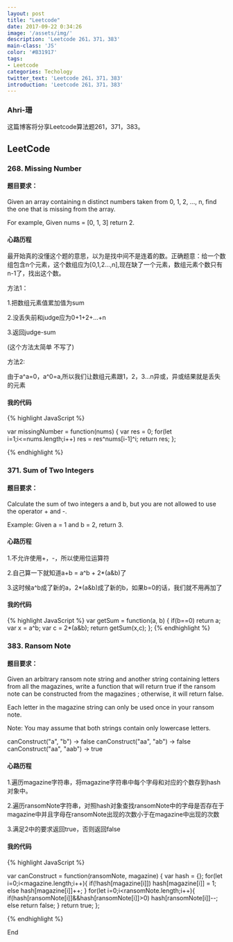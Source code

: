 ```yaml
---
layout: post
title: "Leetcode"
date: 2017-09-22 0:34:26
image: '/assets/img/'
description: 'Leetcode 261，371，383'
main-class: 'JS'
color: '#B31917'
tags:
- Leetcode
categories: Techology
twitter_text: 'Leetcode 261，371，383'
introduction: 'Leetcode 261，371，383'
---
```


### Ahri-珊

这篇博客将分享Leetcode算法题261，371，383。

## LeetCode

### 268. Missing Number

#### 题目要求：

Given an array containing n distinct numbers taken from 0, 1, 2, ..., n, find the one that is missing from the array.

For example,
Given nums = [0, 1, 3] return 2.

#### 心路历程

最开始真的没懂这个题的意思，以为是找中间不是连着的数。正确题意：给一个数组包含n个元素，这个数组应为[0,1,2...,n],现在缺了一个元素，数组元素个数只有n-1了，找出这个数。

方法1：

1.把数组元素值累加值为sum

2.没丢失前和judge应为0+1+2+...+n

3.返回judge-sum

(这个方法太简单 不写了)

方法2:

由于a^a=0，a^0=a,所以我们让数组元素跟1，2，3...n异或，异或结果就是丢失的元素

#### 我的代码

{% highlight JavaScript %}

var missingNumber = function(nums) {
    var res = 0;
    for(let i=1;i<=nums.length;i++)
        res = res^nums[i-1]^i;
    return res;
};

{% endhighlight %}

### 371. Sum of Two Integers

#### 题目要求：

Calculate the sum of two integers a and b, but you are not allowed to use the operator + and -.

Example:
Given a = 1 and b = 2, return 3.

#### 心路历程

1.不允许使用+，-，所以使用位运算符

 2.自己算一下就知道a+b = a^b + 2*(a&b)了
 
 3.这时候a^b成了新的a，2*(a&b)成了新的b，如果b=0的话，我们就不用再加了

#### 我的代码

{% highlight JavaScript %}
 var getSum = function(a, b) {
    if(b==0)
        return a;
    var x = a^b;
    var c = 2*(a&b);
    return getSum(x,c);
};
{% endhighlight %}


### 383. Ransom Note

#### 题目要求：

Given an arbitrary ransom note string and another string containing letters from all the magazines, write a function that will return true if the ransom note can be constructed from the magazines ; otherwise, it will return false.

Each letter in the magazine string can only be used once in your ransom note.

Note:
You may assume that both strings contain only lowercase letters.

canConstruct("a", "b") -> false
canConstruct("aa", "ab") -> false
canConstruct("aa", "aab") -> true

#### 心路历程

 1.遍历magazine字符串，将magazine字符串中每个字母和对应的个数存到hash对象中。
 
 2.遍历ransomNote字符串，对照hash对象查找ransomNote中的字母是否存在于magazine中并且字母在ransomNote出现的次数小于在magazine中出现的次数
 
 3.满足2中的要求返回true，否则返回false

#### 我的代码

{% highlight JavaScript %}

var canConstruct = function(ransomNote, magazine) {
   var hash = {};
    for(let i=0;i<magazine.length;i++){
        if(!hash[magazine[i]])
            hash[magazine[i]] = 1;
        else
            hash[magazine[i]]++;
    }
    for(let i=0;i<ransomNote.length;i++){
        if(hash[ransomNote[i]]&&hash[ransomNote[i]]>0)
            hash[ransomNote[i]]--;
        else
            return false;
    }
    return true;
};

{% endhighlight %}

End
